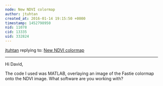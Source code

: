 ```yaml
---
node: New NDVI colormap
author: jtuhtan
created_at: 2016-01-14 19:15:50 +0000
timestamp: 1452798950
nid: 11078
cid: 13335
uid: 332824
---
```




[jtuhtan](../profile/jtuhtan) replying to: [New NDVI colormap](../notes/cfastie/08-26-2014/new-ndvi-colormap)

----
Hi David,

The code I used was MATLAB, overlaying an image of the Fastie colormap onto the NDVI image. What software are you working with?